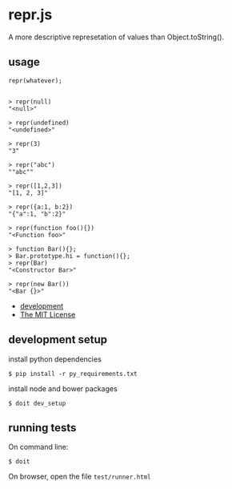 repr.js
===================================

A more descriptive represetation of values than Object.toString().


usage
-------

```
repr(whatever);
```

```

> repr(null)
"<null>"

> repr(undefined)
"<undefined>"

> repr(3)
"3"

> repr("abc")
""abc""

> repr([1,2,3])
"[1, 2, 3]"

> repr({a:1, b:2})
"{"a":1, "b":2}"

> repr(function foo(){})
"<Function foo>"

> function Bar(){};
> Bar.prototype.hi = function(){};
> repr(Bar)
"<Constructor Bar>"

> repr(new Bar())
"<Bar {}>"

```


* [development](https://github.com/schettino72/repr.js)
* [The MIT License](https://github.com/schettino72/repr.js/blob/master/LICENSE)



development setup
------------------

install python dependencies

    $ pip install -r py_requirements.txt

install node and bower packages

    $ doit dev_setup


running tests
---------------

On command line:

    $ doit

On browser, open the file `test/runner.html`

